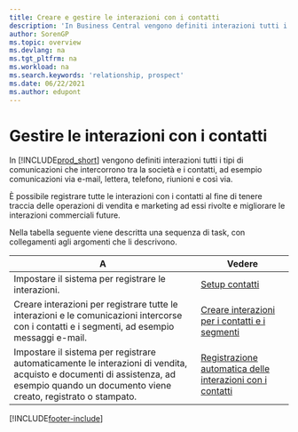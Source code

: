 ```yaml
---
title: Creare e gestire le interazioni con i contatti
description: 'In Business Central vengono definiti interazioni tutti i tipi di comunicazioni che intercorrono tra la società e i contatti, Leggi i modi per creare e gestire i tuoi contatti.'
author: SorenGP
ms.topic: overview
ms.devlang: na
ms.tgt_pltfrm: na
ms.workload: na
ms.search.keywords: 'relationship, prospect'
ms.date: 06/22/2021
ms.author: edupont
---
```

# <a name="managing-interactions-with-your-contacts" />Gestire le interazioni con i contatti
In [!INCLUDE[prod_short](includes/prod_short.md)] vengono definiti interazioni tutti i tipi di comunicazioni che intercorrono tra la società e i contatti, ad esempio comunicazioni via e-mail, lettera, telefono, riunioni e così via.

È possibile registrare tutte le interazioni con i contatti al fine di tenere traccia delle operazioni di vendita e marketing ad essi rivolte e migliorare le interazioni commerciali future.

Nella tabella seguente viene descritta una sequenza di task, con collegamenti agli argomenti che li descrivono.

| A | Vedere |
| --- | --- |
| Impostare il sistema per registrare le interazioni. |[Setup contatti](marketing-setup-contacts.md) |
|Creare interazioni per registrare tutte le interazioni e le comunicazioni intercorse con i contatti e i segmenti, ad esempio messaggi e-mail.|[Creare interazioni per i contatti e i segmenti](marketing-how-create-interactions.md)|
|Impostare il sistema per registrare automaticamente le interazioni di vendita, acquisto e documenti di assistenza, ad esempio quando un documento viene creato, registrato o stampato.|[Registrazione automatica delle interazioni con i contatti](marketing-auto-record-interactions.md)|


[!INCLUDE[footer-include](includes/footer-banner.md)]
